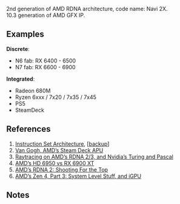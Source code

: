 2nd generation of AMD RDNA architecture, code name: Navi 2X.<br/>
10.3 generation of AMD GFX IP.

## Examples

**Discrete**:
* N6 fab: RX 6400 - 6500
* N7 fab: RX 6600 - 6900

**Integrated**:
* Radeon 680M
* Ryzen 6xxx / 7x20 / 7x35 / 7x45
* PS5
* SteamDeck

## References

1. [Instruction Set Architecture](https://www.amd.com/content/dam/amd/en/documents/radeon-tech-docs/instruction-set-architectures/rdna2-shader-instruction-set-architecture.pdf), [[backup](../pdf/AMD_rdna2_isa.pdf)]
2. [Van Gogh, AMD’s Steam Deck APU](https://chipsandcheese.com/2023/03/05/van-gogh-amds-steam-deck-apu/)
3. [Raytracing on AMD’s RDNA 2/3, and Nvidia’s Turing and Pascal](https://chipsandcheese.com/2023/03/22/raytracing-on-amds-rdna-2-3-and-nvidias-turing-and-pascal/)
4. [AMD’s HD 6950 vs RX 6900 XT](https://chipsandcheese.com/2023/04/01/amds-hd-6950-vs-rx-6900-xt-what-does-adding-50-do/)
5. [AMD’s RDNA 2: Shooting For the Top](https://chipsandcheese.com/2023/02/19/amds-rdna-2-shooting-for-the-top/)
6. [AMD’s Zen 4, Part 3: System Level Stuff, and iGPU](https://chipsandcheese.com/2023/01/05/amds-zen-4-part-3-system-level-stuff-and-igpu/)

## Notes

